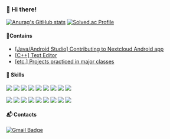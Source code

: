 ### 👋 Hi there!

[![Anurag's GitHub stats](https://github-readme-stats.vercel.app/api?username=Kuuuna98&show_icons=true&include_all_commits=true&disable_animations=true&theme=flag-india&hide_title=true)](https://github.com/anuraghazra/github-readme-stats)
[![Solved.ac Profile](http://mazassumnida.wtf/api/v2/generate_badge?boj=yunaghgh)](https://solved.ac/yunaghgh) 

#### 📌Contains
- [[Java/Android Studio] Contributing to Nextcloud Android app](https://github.com/Kuuuna98/android)
- [[C++] Text Editor](https://github.com/CNU-ComputerEngineeringClassProject/__2020-Senior__ObjectOrientedDesign--TermProject)
- [[etc.] Projects practiced in major classes](https://github.com/CNU-ComputerEngineeringClassProject)

#### 🌈 Skills
<img src="https://img.shields.io/badge/java-007396?style=flat-square&logo=java&logoColor=white"/> <img src="https://img.shields.io/badge/springboot-6DB33F?style=flat-square&logo=springboot&logoColor=white">
<img src="https://img.shields.io/badge/spring-6DB33F?style=flat-square&logo=spring&logoColor=white">
<img src="https://img.shields.io/badge/mysql-4479A1?style=flat-square&logo=mysql&logoColor=white">
<img src="https://img.shields.io/badge/firebase-FFCA28?style=flat-square&logo=firebase&logoColor=white">
<img src="https://img.shields.io/badge/Android-3DDC84?style=flat-square&logo=Android&logoColor=white"/>
<img src="https://img.shields.io/badge/apache tomcat-F8DC75?style=flat-square&logo=apachetomcat&logoColor=white">
<img src="https://img.shields.io/badge/socket.io-010101?style=flat-square&logo=socket.io&logoColor=white">
<img src="https://img.shields.io/badge/JWT-black?style=flat-square&logo=JSON%20web%20tokens">

<img src="https://img.shields.io/badge/html5-E34F26?style=flat-square&logo=html5&logoColor=white"> <img src="https://img.shields.io/badge/css-1572B6?style=flat-square&logo=css3&logoColor=white"> <img src="https://img.shields.io/badge/javascript-F7DF1E?style=flat-square&logo=javascript&logoColor=black">
<img src="https://img.shields.io/badge/vue.js-4FC08D?style=flat-square&logo=vue.js&logoColor=white">
<img src="https://img.shields.io/badge/node.js-339933?style=flat-square&logo=Node.js&logoColor=white">
<img src="https://img.shields.io/badge/bootstrap-7952B3?style=flat-square&logo=bootstrap&logoColor=white">
<img src="https://img.shields.io/badge/jquery-%230769AD.svg?style=flat-square&logo=jquery&logoColor=white">
<img src="https://img.shields.io/badge/python-3776AB?style=flat-square&logo=python&logoColor=white">
<img src="https://img.shields.io/badge/c++-00599C?style=flat-square&logo=c%2B%2B&logoColor=white">



#### 📬 Contacts
[![Gmail Badge](https://img.shields.io/badge/Gmail-d14836?style=flat-square&logo=Gmail&logoColor=white&link=mailto:yunaghgh@gmail.com)](mailto:yunaghgh@gmail.com)
